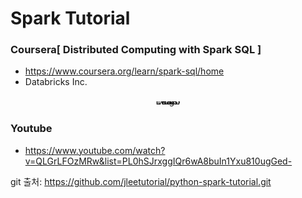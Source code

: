 # Spark Tutorial

### Coursera[ Distributed Computing with Spark SQL ]
- https://www.coursera.org/learn/spark-sql/home
- Databricks Inc.
<div style="text-align: center; line-height: 0; padding-top: 9px;">
  <img src="https://databricks.com/wp-content/uploads/2018/03/db-academy-rgb-1200px.png" alt="Databricks Learning" style="width: 40px; height: 10px">
</div>

### Youtube
- https://www.youtube.com/watch?v=QLGrLFOzMRw&list=PL0hSJrxggIQr6wA8buIn1Yxu810ugGed-

git 출처: https://github.com/jleetutorial/python-spark-tutorial.git

